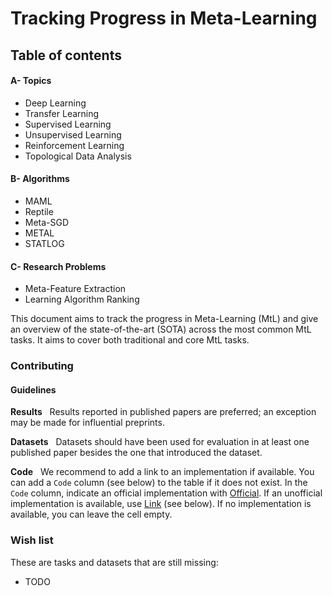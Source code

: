 # Tracking Progress in Meta-Learning
## Table of contents


#### A- Topics

- Deep Learning
- Transfer Learning
- Supervised Learning
- Unsupervised Learning
- Reinforcement Learning
- Topological Data Analysis

#### B- Algorithms

- MAML
- Reptile
- Meta-SGD
- METAL
- STATLOG

#### C- Research Problems

- Meta-Feature Extraction
- Learning Algorithm Ranking


This document aims to track the progress in Meta-Learning (MtL) and give an overview of the state-of-the-art (SOTA) across the most common MtL tasks. It aims to cover both traditional and core MtL tasks.

### Contributing

#### Guidelines

**Results** &nbsp; Results reported in published papers are preferred; an exception may be made for influential preprints.

**Datasets** &nbsp; Datasets should have been used for evaluation in at least one published paper besides the one that introduced the dataset.

**Code** &nbsp; We recommend to add a link to an implementation 
if available. You can add a `Code` column (see below) to the table if it does not exist.
In the `Code` column, indicate an official implementation with [Official](http://link_to_implementation).
If an unofficial implementation is available, use [Link](http://link_to_implementation) (see below).
If no implementation is available, you can leave the cell empty.

### Wish list

These are tasks and datasets that are still missing:

- TODO

